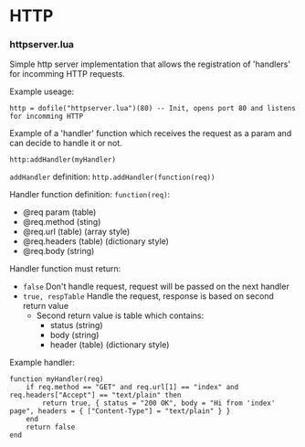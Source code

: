 # HTTP

### httpserver.lua

Simple http server implementation that allows the registration of 'handlers' for incomming HTTP requests.

Example useage:

    http = dofile("httpserver.lua")(80) -- Init, opens port 80 and listens for incomming HTTP

Example of a 'handler' function which receives the request as a param and can decide to handle it or not.

    http:addHandler(myHandler)

`addHandler` definition: `http.addHandler(function(req))`

Handler function definition: `function(req)`:

 - @req param (table)
  - @req.method (sting)
  - @req.url (table) (array style)
  - @req.headers (table) (dictionary style)
  - @req.body (string)

Handler function must return:

 - `false` Don't handle request, request will be passed on the next handler
 - `true, respTable` Handle the request, response is based on second return value
	 - Second return value is table which contains:
		 - status (string)
		 - body (string)
		 - header (table) (dictionary style)

Example handler:

	function myHandler(req)
		if req.method == "GET" and req.url[1] == "index" and req.headers["Accept"] == "text/plain" then
			return true, { status = "200 OK", body = "Hi from 'index' page", headers = { ["Content-Type"] = "text/plain" } }
		end
		return false
    end

